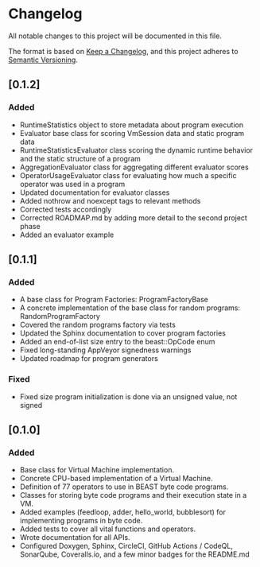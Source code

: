 # Changelog

All notable changes to this project will be documented in this file.

The format is based on [Keep a Changelog](https://keepachangelog.com/en/1.0.0/),
and this project adheres to [Semantic Versioning](https://semver.org/spec/v2.0.0.html).

## [0.1.2]

### Added

- RuntimeStatistics object to store metadata about program execution
- Evaluator base class for scoring VmSession data and static program data
- RuntimeStatisticsEvaluator class scoring the dynamic runtime behavior and
  the static structure of a program
- AggregationEvaluator class for aggregating different evaluator scores
- OperatorUsageEvaluator class for evaluating how much a specific operator was used
  in a program
- Updated documentation for evaluator classes
- Added nothrow and noexcept tags to relevant methods
- Corrected tests accordingly
- Corrected ROADMAP.md by adding more detail to the second project phase
- Added an evaluator example

## [0.1.1]

### Added

- A base class for Program Factories: ProgramFactoryBase
- A concrete implementation of the base class for random programs: RandomProgramFactory
- Covered the random programs factory via tests
- Updated the Sphinx documentation to cover program factories
- Added an end-of-list size entry to the beast::OpCode enum
- Fixed long-standing AppVeyor signedness warnings
- Updated roadmap for program generators

### Fixed

- Fixed size program initialization is done via an unsigned value, not signed

## [0.1.0]

### Added

- Base class for Virtual Machine implementation.
- Concrete CPU-based implementation of a Virtual Machine.
- Definition of 77 operators to use in BEAST byte code programs.
- Classes for storing byte code programs and their execution state in a VM.
- Added examples (feedloop, adder, hello_world, bubblesort) for implementing
  programs in byte code.
- Added tests to cover all vital functions and operators.
- Wrote documentation for all APIs.
- Configured Doxygen, Sphinx, CircleCI, GitHub Actions / CodeQL, SonarQube,
  Coveralls.io, and a few minor badges for the README.md
